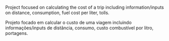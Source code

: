 Project focused on calculating the cost of a trip including information/inputs on distance, consumption, fuel cost per liter, tolls.

Projeto focado em calcular o custo de uma viagem incluindo informações/inputs de distância, consumo, custo combustível por litro, portagens. 
